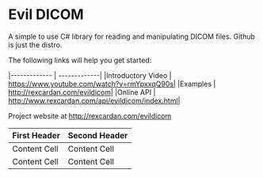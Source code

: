 
Evil DICOM
=============

A simple to use C# library for reading and manipulating DICOM files. 
Github is just the distro.

The following links will help you get started:

|------------- | -------------|
|Introductory Video  | https://www.youtube.com/watch?v=rmYpxxqQ90s|
|Examples | http://rexcardan.com/evildicom|
|Online API | http://www.rexcardan.com/api/evildicom/index.html|

Project website at 
http://rexcardan.com/evildicom

First Header  | Second Header
------------- | -------------
Content Cell  | Content Cell
Content Cell  | Content Cell

